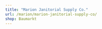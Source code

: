 ```yaml
---
title: "Marion Janitorial Supply Co."
url: /marion/marion-janitorial-supply-co/
shop: Baumarkt
---
```

